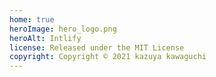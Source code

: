 ```yaml
---
home: true
heroImage: hero_logo.png
heroAlt: Intlify
license: Released under the MIT License
copyright: Copyright © 2021 kazuya kawaguchi
---
```

